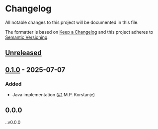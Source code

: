 # Changelog

All notable changes to this project will be documented in this file.

The formatter is based on [Keep a Changelog](https://keepachangelog.com/en/1.0.0/)
and this project adheres to [Semantic Versioning](https://semver.org/spec/v2.0.0.html).

## [Unreleased]

## [0.1.0] - 2025-07-07
### Added
- Java implementation ([#1](https://github.com/cucumber/pretty-formatter/pull/1) M.P. Korstanje)

## 0.0.0

[Unreleased]: https://github.com/cucumber/pretty-formatters/compare/v0.1.0...HEAD
[0.1.0]: https://github.com/cucumber/pretty-formatters/compare/f17778f0f8b098be22522327f081a698ed561aa0...v0.1.0
..v0.0.0
